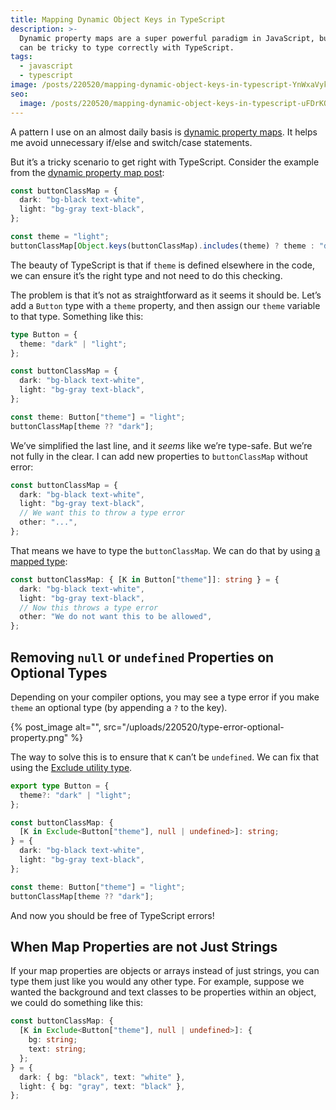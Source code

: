 ```yaml
---
title: Mapping Dynamic Object Keys in TypeScript
description: >-
  Dynamic property maps are a super powerful paradigm in JavaScript, but they
  can be tricky to type correctly with TypeScript.
tags:
  - javascript
  - typescript
image: /posts/220520/mapping-dynamic-object-keys-in-typescript-YnWxaVyk.png
seo:
  image: /posts/220520/mapping-dynamic-object-keys-in-typescript-uFDrKQSV--meta.png
---
```


A pattern I use on an almost daily basis is [dynamic property maps](https://www.seancdavis.com/posts/use-dynamic-property-maps-over-switch-case-statements/). It helps me avoid unnecessary if/else and switch/case statements.

But it’s a tricky scenario to get right with TypeScript. Consider the example from the [dynamic property map post](https://www.seancdavis.com/posts/use-dynamic-property-maps-over-switch-case-statements/):

```typescript
const buttonClassMap = {
  dark: "bg-black text-white",
  light: "bg-gray text-black",
};

const theme = "light";
buttonClassMap[Object.keys(buttonClassMap).includes(theme) ? theme : "dark"];
```

The beauty of TypeScript is that if `theme` is defined elsewhere in the code, we can ensure it’s the right type and not need to do this checking.

The problem is that it’s not as straightforward as it seems it should be. Let’s add a `Button` type with a `theme` property, and then assign our `theme` variable to that type. Something like this:

```typescript
type Button = {
  theme: "dark" | "light";
};

const buttonClassMap = {
  dark: "bg-black text-white",
  light: "bg-gray text-black",
};

const theme: Button["theme"] = "light";
buttonClassMap[theme ?? "dark"];
```

We’ve simplified the last line, and it _seems_ like we’re type-safe. But we’re not fully in the clear. I can add new properties to `buttonClassMap` without error:

```typescript
const buttonClassMap = {
  dark: "bg-black text-white",
  light: "bg-gray text-black",
  // We want this to throw a type error
  other: "...",
};
```

That means we have to type the `buttonClassMap`. We can do that by using [a mapped type](https://www.typescriptlang.org/docs/handbook/2/mapped-types.html):

```typescript
const buttonClassMap: { [K in Button["theme"]]: string } = {
  dark: "bg-black text-white",
  light: "bg-gray text-black",
  // Now this throws a type error
  other: "We do not want this to be allowed",
};
```

## Removing `null` or `undefined` Properties on Optional Types

Depending on your compiler options, you may see a type error if you make `theme` an optional type (by appending a `?` to the key).

{% post_image alt="", src="/uploads/220520/type-error-optional-property.png" %}

The way to solve this is to ensure that `K` can’t be `undefined`. We can fix that using the [Exclude](https://www.typescriptlang.org/docs/handbook/utility-types.html#excludeuniontype-excludedmembers)[ utility type](https://www.typescriptlang.org/docs/handbook/utility-types.html#excludeuniontype-excludedmembers).

```typescript
export type Button = {
  theme?: "dark" | "light";
};

const buttonClassMap: {
  [K in Exclude<Button["theme"], null | undefined>]: string;
} = {
  dark: "bg-black text-white",
  light: "bg-gray text-black",
};

const theme: Button["theme"] = "light";
buttonClassMap[theme ?? "dark"];
```

And now you should be free of TypeScript errors!

## When Map Properties are not Just Strings

If your map properties are objects or arrays instead of just strings, you can type them just like you would any other type. For example, suppose we wanted the background and text classes to be properties within an object, we could do something like this:

```typescript
const buttonClassMap: {
  [K in Exclude<Button["theme"], null | undefined>]: {
    bg: string;
    text: string;
  };
} = {
  dark: { bg: "black", text: "white" },
  light: { bg: "gray", text: "black" },
};
```
